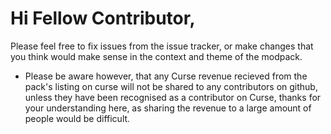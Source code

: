 # Hi Fellow Contributor,

Please feel free to fix issues from the issue tracker, or make changes that you think would make sense in the context and theme of the modpack.

* Please be aware however, that any Curse revenue recieved from the pack's listing on curse will not be shared to any contributors on github,
unless they have been recognised as a contributor on Curse, thanks for your understanding here, as sharing the revenue to a large amount of people would be difficult. 
